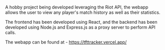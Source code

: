 A hobby project being developed leveraging the Riot API, the webapp allows the user to view any player's match history as well as their statistics.

The frontend has been developed using React, and the backend has been developed using Node.js and Express.js as a proxy server to perform API calls.

The webapp can be found at - https://tfttracker.vercel.app/

 
 
